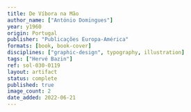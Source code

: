 ```yaml
---
title: De Víbora na Mão
author_name: ["António Domingues"]
year: y1960
origin: Portugal
publisher: "Publicações Europa-América"
formats: [book, book-cover]
disciplines: ["graphic-design", typography, illustration]
tags: ["Hervé Bazin"]
ref: sol-030-0119
layout: artifact
status: complete
published: true
image_count: 2
date_added: 2022-06-21
---
```

